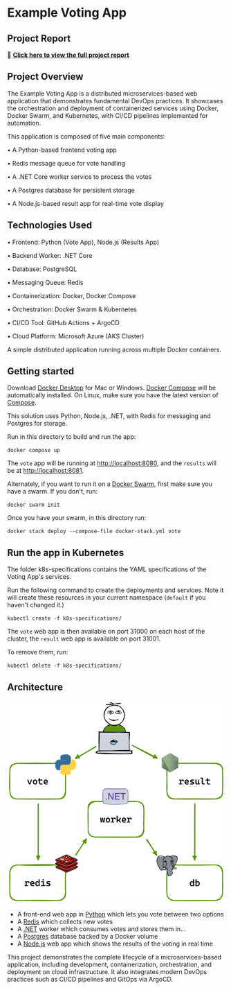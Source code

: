 # Example Voting App


## Project Report
📄 **[Click here to view the full project report](./voting-app-report.pdf)**

## Project Overview
The Example Voting App is a distributed microservices-based web application that demonstrates fundamental DevOps practices. It showcases the orchestration and deployment of containerized services using Docker, Docker Swarm, and Kubernetes, with CI/CD pipelines implemented for automation.

This application is composed of five main components:

•	A Python-based frontend voting app

•	Redis message queue for vote handling

•	A .NET Core worker service to process the votes

•	A Postgres database for persistent storage

•	A Node.js-based result app for real-time vote display

## Technologies Used

•	Frontend: Python (Vote App), Node.js (Results App)

•	Backend Worker: .NET Core

•	Database: PostgreSQL

•	Messaging Queue: Redis

•	Containerization: Docker, Docker Compose

•	Orchestration: Docker Swarm & Kubernetes

•	CI/CD Tool: GitHub Actions + ArgoCD

•	Cloud Platform: Microsoft Azure (AKS Cluster)

A simple distributed application running across multiple Docker containers.

## Getting started

Download [Docker Desktop](https://www.docker.com/products/docker-desktop) for Mac or Windows. [Docker Compose](https://docs.docker.com/compose) will be automatically installed. On Linux, make sure you have the latest version of [Compose](https://docs.docker.com/compose/install/).

This solution uses Python, Node.js, .NET, with Redis for messaging and Postgres for storage.

Run in this directory to build and run the app:

```shell
docker compose up
```

The `vote` app will be running at [http://localhost:8080](http://localhost:8080), and the `results` will be at [http://localhost:8081](http://localhost:8081).

Alternately, if you want to run it on a [Docker Swarm](https://docs.docker.com/engine/swarm/), first make sure you have a swarm. If you don't, run:

```shell
docker swarm init
```

Once you have your swarm, in this directory run:

```shell
docker stack deploy --compose-file docker-stack.yml vote
```

## Run the app in Kubernetes

The folder k8s-specifications contains the YAML specifications of the Voting App's services.

Run the following command to create the deployments and services. Note it will create these resources in your current namespace (`default` if you haven't changed it.)

```shell
kubectl create -f k8s-specifications/
```

The `vote` web app is then available on port 31000 on each host of the cluster, the `result` web app is available on port 31001.

To remove them, run:

```shell
kubectl delete -f k8s-specifications/
```

## Architecture

![Architecture diagram](architecture.excalidraw.png)

* A front-end web app in [Python](/vote) which lets you vote between two options
* A [Redis](https://hub.docker.com/_/redis/) which collects new votes
* A [.NET](/worker/) worker which consumes votes and stores them in…
* A [Postgres](https://hub.docker.com/_/postgres/) database backed by a Docker volume
* A [Node.js](/result) web app which shows the results of the voting in real time

This project demonstrates the complete lifecycle of a microservices-based application, including development, containerization, orchestration, and deployment on cloud infrastructure. It also integrates modern DevOps practices such as CI/CD pipelines and GitOps via ArgoCD.




